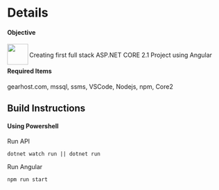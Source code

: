 # Details
#### Objective
 <a href="url"><img src="http://www.simb.co/wp-content/uploads/2016/09/angular.png" align="left" height="48" width="48"></a>
 <br />
Creating first full stack ASP.NET CORE 2.1 Project using Angular 
#### Required Items
gearhost.com, mssql, ssms, VSCode, Nodejs, npm, Core2
 
## Build Instructions

#### Using Powershell

Run API
```
dotnet watch run || dotnet run
```
Run Angular
```
npm run start
```


